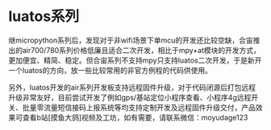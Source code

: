 # luatos系列
继micropython系列后，发现对于非wifi场景下单mcu的开发还比较空缺，合宙推出的air700/780系列价格低廉且适合二次开发，相比于mpy+at模块的开发方式，更加便宜、精简、稳定。但合宙系列不支持mpy只支持luatos二次开发，于是新开一个luatos的方向，放一些比较常用的非官方例程的代码供使用。

另外，luatos开发的air系列开发板支持远程固件升级，对于代码闭源后打包远程升级非常友好，目前尝试开发了例如gps/基站定位小程序查看、小程序4g远程开关、批量零流量短信接码上报系统等均支持定制开发及远程固件升级交付，产品效果可查看b站[摸鱼大鸽]视频及工坊，如有需要，请联系微信：moyudage123